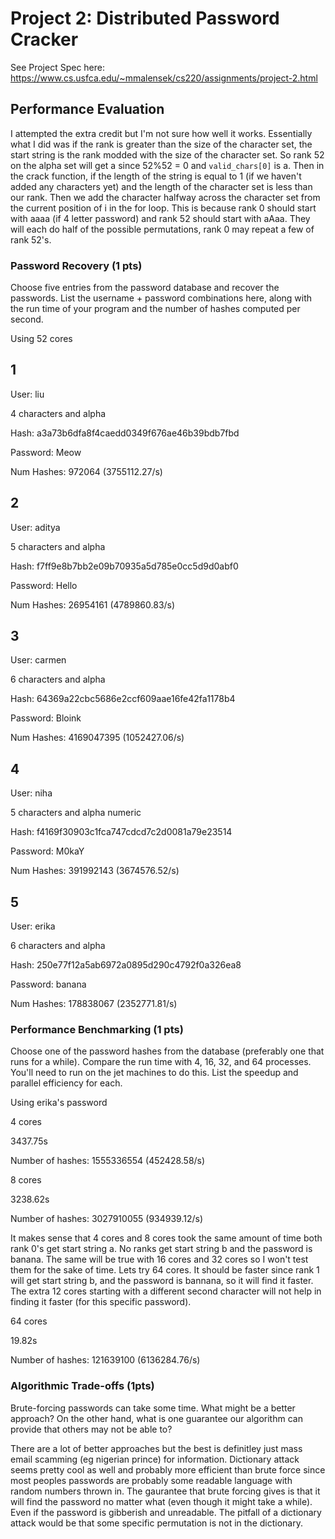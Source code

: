 # Project 2: Distributed Password Cracker

See Project Spec here: https://www.cs.usfca.edu/~mmalensek/cs220/assignments/project-2.html

## Performance Evaluation

I attempted the extra credit but I'm not sure how well it works. Essentially what I did was if the rank is greater than the size of the character set, the start string is the rank modded with the size of the character set. So rank 52 on the alpha set will get a since 52%52 = 0 and `valid_chars[0]` is a. Then in the crack function, if the length of the string is equal to 1 (if we haven't added any characters yet) and the length of the character set is less than our rank. Then we add the character halfway across the character set from the current position of i in the for loop. This is because rank 0 should start with aaaa (if 4 letter password) and rank 52 should start with aAaa. They will each do half of the possible permutations, rank 0 may repeat a few of rank 52's.

### Password Recovery (1 pts)

Choose five entries from the password database and recover the passwords. List the username + password combinations here, along with the run time of your program and the number of hashes computed per second.

Using 52 cores


## 1
User: liu

4 characters and alpha

Hash: a3a73b6dfa8f4caedd0349f676ae46b39bdb7fbd

Password: Meow

Num Hashes: 972064 (3755112.27/s)

## 2

User: aditya

5 characters and alpha

Hash: f7ff9e8b7bb2e09b70935a5d785e0cc5d9d0abf0

Password: Hello 

Num Hashes: 26954161 (4789860.83/s)

## 3

User: carmen

6 characters and alpha

Hash: 64369a22cbc5686e2ccf609aae16fe42fa1178b4

Password: Bloink

Num Hashes: 4169047395 (1052427.06/s)

## 4 

User: niha

5 characters and alpha numeric

Hash: f4169f30903c1fca747cdcd7c2d0081a79e23514

Password: M0kaY

Num Hashes: 391992143 (3674576.52/s)

## 5 

User: erika

6 characters and alpha

Hash: 250e77f12a5ab6972a0895d290c4792f0a326ea8

Password: banana

Num Hashes: 178838067 (2352771.81/s)


### Performance Benchmarking (1 pts)

Choose one of the password hashes from the database (preferably one that runs for a while). Compare the run time with 4, 16, 32, and 64 processes. You'll need to run on the jet machines to do this. List the speedup and parallel efficiency for each.

Using erika's password

4 cores

3437.75s

Number of hashes: 1555336554 (452428.58/s)

8 cores

3238.62s 

Number of hashes: 3027910055 (934939.12/s)  

It makes sense that 4 cores and 8 cores took the same amount of time both rank 0's get start string a. No ranks get start string b and the password is banana. The same will be true with 16 cores and 32 cores so I won't test them for the sake of time. Lets try 64 cores. It should be faster since rank 1 will get start string b, and the password is bannana, so it will find it faster. The extra 12 cores starting with a different second character will not help in finding it faster (for this specific password).

64 cores

19.82s

Number of hashes: 121639100 (6136284.76/s)

### Algorithmic Trade-offs (1pts)

Brute-forcing passwords can take some time. What might be a better approach?  On the other hand, what is one guarantee our algorithm can provide that others may not be able to?

There are a lot of better approaches but the best is definitley just mass email scamming (eg nigerian prince) for information. Dictionary attack seems pretty cool as well and probably more efficient than brute force since most peoples passwords are probably some readable language with random numbers thrown in. The gaurantee that brute forcing gives is that it will find the password no matter what (even though it might take a while). Even if the password is gibberish and unreadable. The pitfall of a dictionary attack would be that some specific permutation is not in the dictionary.
